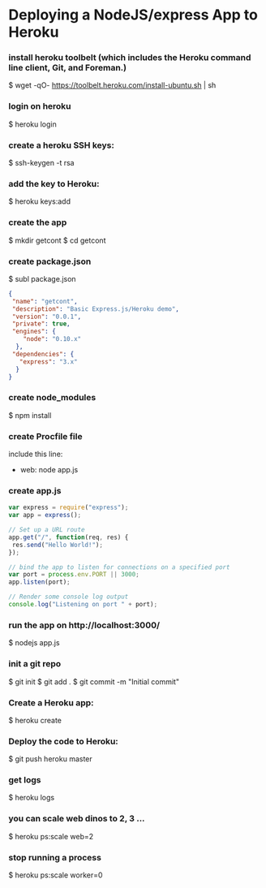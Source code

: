# Deploying a NodeJS/express App to Heroku

### install heroku toolbelt (which includes the Heroku command line client, Git, and Foreman.)
$ wget -qO- https://toolbelt.heroku.com/install-ubuntu.sh | sh

### login on heroku
$ heroku login

### create a heroku SSH keys:
$ ssh-keygen -t rsa

### add the key to Heroku:
$ heroku keys:add

### create the app
$ mkdir getcont
$ cd getcont

### create package.json
$ subl package.json

```json
{
 "name": "getcont",
 "description": "Basic Express.js/Heroku demo",
 "version": "0.0.1",
 "private": true,
 "engines": {
    "node": "0.10.x"
  },
 "dependencies": {
   "express": "3.x"
  }
}
```
### create node_modules
$ npm install

### create Procfile file 
include this line:
* web: node app.js

### create app.js

```javascript
var express = require("express");
var app = express();

// Set up a URL route
app.get("/", function(req, res) {
 res.send("Hello World!");
});

// bind the app to listen for connections on a specified port
var port = process.env.PORT || 3000;
app.listen(port);

// Render some console log output
console.log("Listening on port " + port);
```
### run the app on http://localhost:3000/
$ nodejs app.js

### init a git repo
$ git init
$ git add .
$ git commit -m "Initial commit"

### Create a Heroku app:
$ heroku create

### Deploy the code to Heroku:
$ git push heroku master

### get logs
$ heroku logs

### you can scale web dinos to 2, 3 ...
$ heroku ps:scale web=2

### stop running a process
$ heroku ps:scale worker=0